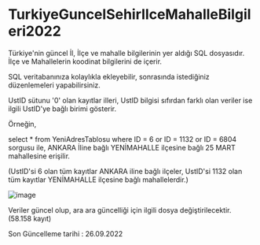 # TurkiyeGuncelSehirIlceMahalleBilgileri2022
Türkiye'nin güncel İl, İlçe ve mahalle bilgilerinin yer aldığı SQL dosyasıdır. İlçe ve Mahallelerin koodinat bilgilerini de içerir.

SQL veritabanınıza kolaylıkla ekleyebilir, sonrasında istediğiniz düzenlemeleri yapabilirsiniz.

UstID sütunu '0' olan kayıtlar illeri, UstID bilgisi sıfırdan farklı olan veriler ise ilgili UstID'ye bağlı birimi gösterir.

Örneğin,

select * from YeniAdresTablosu where ID = 6 or ID = 1132 or ID = 6804 sorgusu ile, ANKARA İline bağlı YENİMAHALLE ilçesine bağlı 25 MART mahallesine erişilir.

(UstID'si 6 olan tüm kayıtlar ANKARA iline bağlı ilçeler, UstID'si 1132 olan tüm kayıtlar YENİMAHALLE ilçesine bağlı mahallelerdir.)

![image](https://user-images.githubusercontent.com/47237365/192288710-783e7523-b510-4d2a-8059-01ecf3a401f9.png)


Veriler güncel olup, ara ara güncelliği için ilgili dosya değiştirilecektir. (58.158 kayıt)

Son Güncelleme tarihi : 26.09.2022

